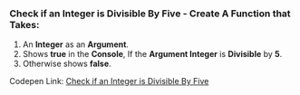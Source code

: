 ### Check if an Integer is Divisible By Five - Create A Function that Takes:

1. An **Integer** as an **Argument**.
1. Shows **true** in the **Console**, If the **Argument Integer** is **Divisible** by **5**. 
1. Otherwise shows **false**.

Codepen Link: [Check if an Integer is Divisible By Five](https://codepen.io/javascriptstudent/pen/OGExwR)